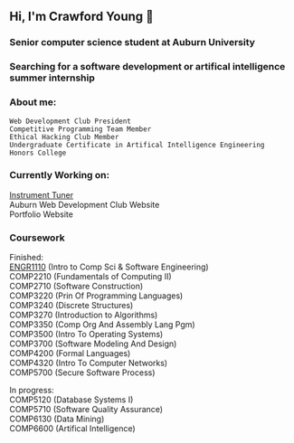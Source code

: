 ## Hi, I'm Crawford Young 👋

### Senior computer science student at Auburn University
### Searching for a software development or artifical intelligence summer internship

### About me:
```
Web Development Club President
Competitive Programming Team Member
Ethical Hacking Club Member
Undergraduate Certificate in Artifical Intelligence Engineering
Honors College
```

### Currently Working on:
[Instrument Tuner](https://github.com/Crawford-Young/InstrumentTuner)  
Auburn Web Development Club Website  
Portfolio Website  
  
### Coursework
Finished:  
[ENGR1110](https://github.com/Crawford-Young/Engr1110) (Intro to Comp Sci & Software Engineering)  
COMP2210 (Fundamentals of Computing II)  
COMP2710 (Software Construction)  
COMP3220 (Prin Of Programming Languages)  
COMP3240 (Discrete Structures)  
COMP3270 (Introduction to Algorithms)  
COMP3350 (Comp Org And Assembly Lang Pgm)  
COMP3500 (Intro To Operating Systems)  
COMP3700 (Software Modeling And Design)  
COMP4200 (Formal Languages)  
COMP4320 (Intro To Computer Networks)  
COMP5700 (Secure Software Process)  
  
In progress:  
COMP5120 (Database Systems I)  
COMP5710 (Software Quality Assurance)  
COMP6130 (Data Mining)  
COMP6600 (Artifical Intelligence)  
